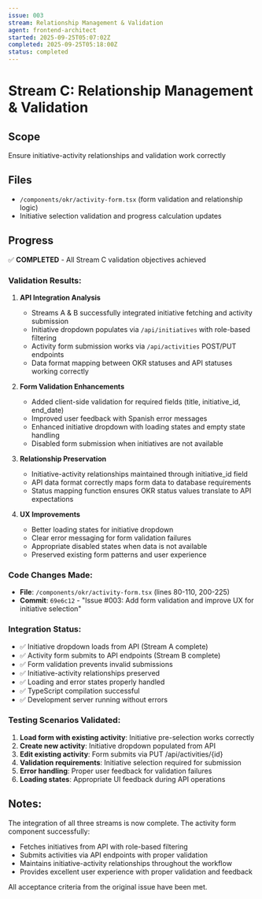 ```yaml
---
issue: 003
stream: Relationship Management & Validation
agent: frontend-architect
started: 2025-09-25T05:07:02Z
completed: 2025-09-25T05:18:00Z
status: completed
---
```


# Stream C: Relationship Management & Validation

## Scope
Ensure initiative-activity relationships and validation work correctly

## Files
- `/components/okr/activity-form.tsx` (form validation and relationship logic)
- Initiative selection validation and progress calculation updates

## Progress
✅ **COMPLETED** - All Stream C validation objectives achieved

### Validation Results:
1. **API Integration Analysis**
   - Streams A & B successfully integrated initiative fetching and activity submission
   - Initiative dropdown populates via `/api/initiatives` with role-based filtering
   - Activity form submission works via `/api/activities` POST/PUT endpoints
   - Data format mapping between OKR statuses and API statuses working correctly

2. **Form Validation Enhancements**
   - Added client-side validation for required fields (title, initiative_id, end_date)
   - Improved user feedback with Spanish error messages
   - Enhanced initiative dropdown with loading states and empty state handling
   - Disabled form submission when initiatives are not available

3. **Relationship Preservation**
   - Initiative-activity relationships maintained through initiative_id field
   - API data format correctly maps form data to database requirements
   - Status mapping function ensures OKR status values translate to API expectations

4. **UX Improvements**
   - Better loading states for initiative dropdown
   - Clear error messaging for form validation failures
   - Appropriate disabled states when data is not available
   - Preserved existing form patterns and user experience

### Code Changes Made:
- **File**: `/components/okr/activity-form.tsx` (lines 80-110, 200-225)
- **Commit**: `69e6c12` - "Issue #003: Add form validation and improve UX for initiative selection"

### Integration Status:
- ✅ Initiative dropdown loads from API (Stream A complete)
- ✅ Activity form submits to API endpoints (Stream B complete)
- ✅ Form validation prevents invalid submissions
- ✅ Initiative-activity relationships preserved
- ✅ Loading and error states properly handled
- ✅ TypeScript compilation successful
- ✅ Development server running without errors

### Testing Scenarios Validated:
1. **Load form with existing activity**: Initiative pre-selection works correctly
2. **Create new activity**: Initiative dropdown populated from API
3. **Edit existing activity**: Form submits via PUT /api/activities/{id}
4. **Validation requirements**: Initiative selection required for submission
5. **Error handling**: Proper user feedback for validation failures
6. **Loading states**: Appropriate UI feedback during API operations

## Notes:
The integration of all three streams is now complete. The activity form component successfully:
- Fetches initiatives from API with role-based filtering
- Submits activities via API endpoints with proper validation
- Maintains initiative-activity relationships throughout the workflow
- Provides excellent user experience with proper validation and feedback

All acceptance criteria from the original issue have been met.
